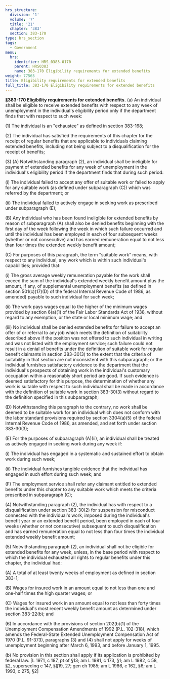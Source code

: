 ```yaml
---
hrs_structure:
  division: '1'
  volume: '7'
  title: '21'
  chapter: '383'
  section: 383-170
type: hrs_section
tags:
  - Government
menu:
  hrs:
    identifier: HRS_0383-0170
    parent: HRS0383
    name: 383-170 Eligibility requirements for extended benefits
weight: 77565
title: Eligibility requirements for extended benefits
full_title: 383-170 Eligibility requirements for extended benefits
---
```

**§383-170 Eligibility requirements for extended benefits.** (a) An individual shall be eligible to receive extended benefits with respect to any week of unemployment in the individual's eligibility period only if the department finds that with respect to such week:

(1) The individual is an "exhaustee" as defined in section 383-168;

(2) The individual has satisfied the requirements of this chapter for the receipt of regular benefits that are applicable to individuals claiming extended benefits, including not being subject to a disqualification for the receipt of benefits;

(3) (A) Notwithstanding paragraph (2), an individual shall be ineligible for payment of extended benefits for any week of unemployment in the individual's eligibility period if the department finds that during such period:

(i) The individual failed to accept any offer of suitable work or failed to apply for any suitable work (as defined under subparagraph (C)) which was referred by the department; or

(ii) The individual failed to actively engage in seeking work as prescribed under subparagraph (E);

(B) Any individual who has been found ineligible for extended benefits by reason of subparagraph (A) shall also be denied benefits beginning with the first day of the week following the week in which such failure occurred and until the individual has been employed in each of four subsequent weeks (whether or not consecutive) and has earned remuneration equal to not less than four times the extended weekly benefit amount;

(C) For purposes of this paragraph, the term "suitable work" means, with respect to any individual, any work which is within such individual's capabilities; provided that:

(i) The gross average weekly remuneration payable for the work shall exceed the sum of the individual's extended weekly benefit amount plus the amount, if any, of supplemental unemployment benefits (as defined in section 501(c)(17)(D) of the federal Internal Revenue Code of 1986, as amended) payable to such individual for such week;

(ii) The work pays wages equal to the higher of the minimum wages provided by section 6(a)(1) of the Fair Labor Standards Act of 1938, without regard to any exemption, or the state or local minimum wage; and

(iii) No individual shall be denied extended benefits for failure to accept an offer of or referral to any job which meets the definition of suitability described above if the position was not offered to such individual in writing and was not listed with the employment service; such failure could not result in a denial of benefits under the definition of suitable work for regular benefit claimants in section 383-30(3) to the extent that the criteria of suitability in that section are not inconsistent with this subparagraph; or the individual furnishes satisfactory evidence to the department that the individual's prospects of obtaining work in the individual's customary occupation within a reasonably short period are good. If such evidence is deemed satisfactory for this purpose, the determination of whether any work is suitable with respect to such individual shall be made in accordance with the definition of suitable work in section 383-30(3) without regard to the definition specified in this subparagraph;

(D) Notwithstanding this paragraph to the contrary, no work shall be deemed to be suitable work for an individual which does not conform with the labor standard provisions required by section 3304(a)(5) of the federal Internal Revenue Code of 1986, as amended, and set forth under section 383-30(3);

(E) For the purposes of subparagraph (A)(ii), an individual shall be treated as actively engaged in seeking work during any week if:

(i) The individual has engaged in a systematic and sustained effort to obtain work during such week;

(ii) The individual furnishes tangible evidence that the individual has engaged in such effort during such week; and

(F) The employment service shall refer any claimant entitled to extended benefits under this chapter to any suitable work which meets the criteria prescribed in subparagraph (C);

(4) Notwithstanding paragraph (2), the individual has with respect to a disqualification under section 383-30(2) for suspension for misconduct connected with the individual's work, imposed during the individual's benefit year or an extended benefit period, been employed in each of four weeks (whether or not consecutive) subsequent to such disqualification and has earned remuneration equal to not less than four times the individual extended weekly benefit amount;

(5) Notwithstanding paragraph (2), an individual shall not be eligible for extended benefits for any week, unless, in the base period with respect to which the individual exhausted all rights to regular benefits under this chapter, the individual had:

(A) A total of at least twenty weeks of employment as defined in section 383-1;

(B) Wages for insured work in an amount equal to not less than one and one-half times the high quarter wages; or

(C) Wages for insured work in an amount equal to not less than forty times the individual's most recent weekly benefit amount as determined under section 383-22(b); and

(6) In accordance with the provisions of section 202(b)(1) of the Unemployment Compensation Amendments of 1992 (P.L. 102-318), which amends the Federal-State Extended Unemployment Compensation Act of 1970 (P.L. 91-373), paragraphs (3) and (4) shall not apply for weeks of unemployment beginning after March 6, 1993, and before January 1, 1995.

(b) No provision in this section shall apply if its application is prohibited by federal law. [L 1971, c 187, pt of §13; am L 1981, c 173, §1; am L 1982, c 58, §2, superseding c 147, §§19, 27; gen ch 1985; am L 1986, c 162, §6; am L 1993, c 275, §2]